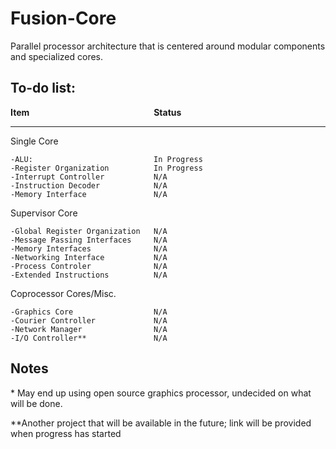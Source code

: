 # Fusion-Core
Parallel processor architecture that is centered around modular components and specialized cores.

## To-do list:
<b>Item&nbsp;&nbsp;&nbsp;&nbsp;&nbsp;&nbsp;&nbsp;&nbsp;&nbsp;&nbsp;&nbsp;&nbsp;&nbsp;&nbsp;&nbsp;&nbsp;&nbsp;&nbsp;&nbsp;&nbsp;&nbsp;&nbsp;&nbsp;&nbsp;&nbsp;&nbsp;&nbsp;&nbsp;&nbsp;&nbsp;&nbsp;&nbsp;&nbsp;&nbsp;&nbsp;&nbsp;&nbsp;&nbsp;&nbsp;&nbsp;&nbsp;&nbsp;&nbsp;&nbsp;&nbsp;&nbsp;&nbsp;&nbsp;&nbsp;&nbsp;&nbsp;&nbsp;&nbsp;&nbsp;&nbsp;&nbsp;&nbsp;&nbsp;&nbsp;&nbsp;Status</b>
***

Single Core			
	
	-ALU:							In Progress
	-Register Organization			In Progress
	-Interrupt Controller			N/A
	-Instruction Decoder			N/A
	-Memory Interface				N/A	

Supervisor Core
	
	-Global Register Organization	N/A
	-Message Passing Interfaces		N/A
	-Memory Interfaces				N/A
	-Networking Interface			N/A
	-Process Controler				N/A
	-Extended Instructions			N/A


Coprocessor Cores/Misc.
	
	-Graphics Core					N/A
	-Courier Controller				N/A
	-Network Manager				N/A
	-I/O Controller**				N/A


## Notes

\* May end up using open source graphics processor, undecided on what will be done.

\*\*Another project that will be available in the future; link will be provided when progress has started
